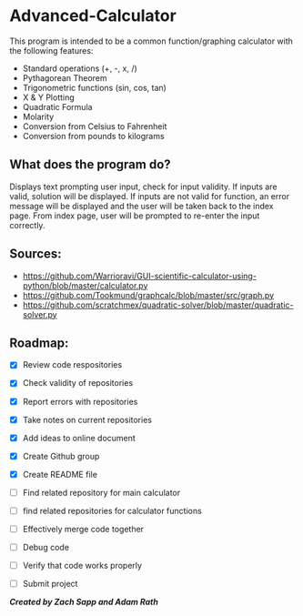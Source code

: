 # Advanced-Calculator

This program is intended to be a common function/graphing calculator with the following features:
- Standard operations (+, -, x, /)
- Pythagorean Theorem
- Trigonometric functions (sin, cos, tan)
- X & Y Plotting
- Quadratic Formula
- Molarity
- Conversion from Celsius to Fahrenheit
- Conversion from pounds to kilograms

## What does the program do?

Displays text prompting user input, check for input validity. If inputs are valid, solution will be displayed. If inputs are not valid for function, an error message will be displayed and the user will be taken back to the index page. From index page, user will be prompted to re-enter the input correctly.

## Sources:
- https://github.com/Warrioravi/GUI-scientific-calculator-using-python/blob/master/calculator.py
- https://github.com/Tookmund/graphcalc/blob/master/src/graph.py
- https://github.com/scratchmex/quadratic-solver/blob/master/quadratic-solver.py

## Roadmap:
- [x] Review code respositories
- [x] Check validity of repositories
- [x] Report errors with repositories
- [x] Take notes on current repositories
- [x] Add ideas to online document
- [x] Create Github group
- [x] Create README file
- [ ] Find related repository for main calculator
- [ ] find related repositories for calculator functions
- [ ] Effectively merge code together
- [ ] Debug code
- [ ] Verify that code works properly
- [ ] Submit project



***Created by Zach Sapp and Adam Rath***
